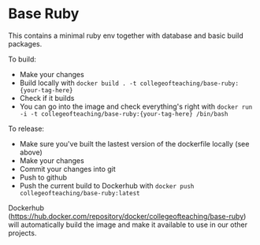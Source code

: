 # Base Ruby

This contains a minimal ruby env together with database and basic build packages.

To build:

- Make your changes
- Build locally with `docker build . -t collegeofteaching/base-ruby:{your-tag-here}`
- Check if it builds
- You can go into the image and check everything's right with `docker run -i -t collegeofteaching/base-ruby:{your-tag-here} /bin/bash`

To release:

- Make sure you've built the lastest version of the dockerfile locally (see above)
- Make your changes
- Commit your changes into git
- Push to github
- Push the current build to Dockerhub with `docker push collegeofteaching/base-ruby:latest`

Dockerhub (https://hub.docker.com/repository/docker/collegeofteaching/base-ruby) will automatically build the image and make it available to use in our other projects.

